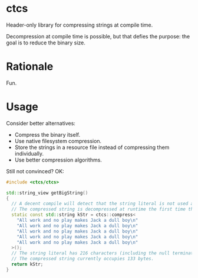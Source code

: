 # ctcs
Header-only library for compressing strings at compile time.

Decompression at compile time is possible, but that defies the purpose: the goal is to reduce the binary size.

# Rationale
Fun.

# Usage
Consider better alternatives:
* Compress the binary itself.
* Use native filesystem compression.
* Store the strings in a resource file instead of compressing them individually.
* Use better compression algorithms.

Still not convinced? OK:

```cpp
#include <ctcs/ctcs>

std::string_view getBigString()
{
  // A decent compile will detect that the string literal is not used at runtime and can be compiled out.
  // The compressed string is decompressed at runtime the first time this function is called.
  static const std::string kStr = ctcs::compress<
    "All work and no play makes Jack a dull boy\n"
    "All work and no play makes Jack a dull boy\n"
    "All work and no play makes Jack a dull boy\n"
    "All work and no play makes Jack a dull boy\n"
    "All work and no play makes Jack a dull boy\n"
  >();
  // The string literal has 216 characters (including the null terminator).
  // The compressed string currently occupies 133 bytes.
  return kStr;
}
```
